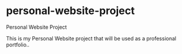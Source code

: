 # personal-website-project
Personal Website Project

This is my Personal Website project that will be used as a professional portfolio..
